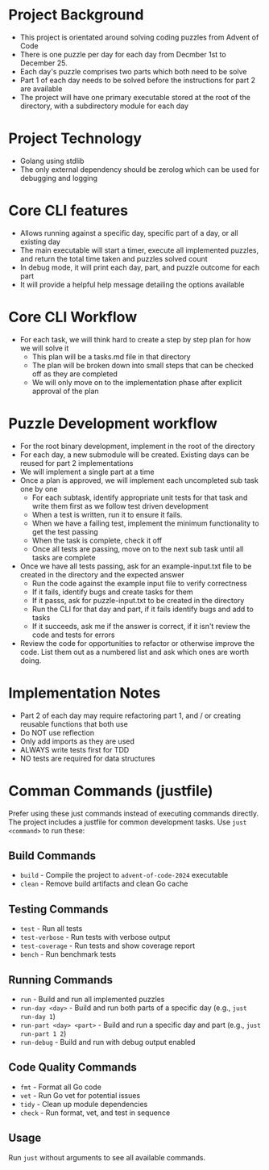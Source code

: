 # Project Background

- This project is orientated around solving coding puzzles from Advent of Code
- There is one puzzle per day for each day from Decmber 1st to December 25.
- Each day's puzzle comprises two parts which both need to be solve
- Part 1 of each day needs to be solved before the instructions for part 2 are available
- The project will have one primary executable stored at the root of the directory, with a subdirectory module for each day

# Project Technology

- Golang using stdlib
- The only external dependency should be zerolog which can be used for debugging and logging

# Core CLI features
- Allows running against a specific day, specific part of a day, or all existing day
- The main executable will start a timer, execute all implemented puzzles, and return the total time taken and puzzles solved count
- In debug mode, it will print each day, part, and puzzle outcome for each part
- It will provide a helpful help message detailing the options available

# Core CLI Workflow
- For each task, we will think hard to create a step by step plan for how we will solve it
    - This plan will be a tasks.md file in that directory
    - The plan will be broken down into small steps that can be checked off as they are completed
    - We will only move on to the implementation phase after explicit approval of the plan

# Puzzle Development workflow

- For the root binary development, implement in the root of the directory
- For each day, a new submodule will be created. Existing days can be reused for part 2 implementations
- We will implement a single part at a time
- Once a plan is approved, we will implement each uncompleted sub task one by one
    - For each subtask, identify appropriate unit tests for that task and write them first as we follow test driven development
    - When a test is written, run it to ensure it fails.
    - When we have a failing test, implement the minimum functionality to get the test passing
    - When the task is complete, check it off
    - Once all tests are passing, move on to the next sub task until all tasks are complete
- Once we have all tests passing, ask for an example-input.txt file to be created in the directory and the expected answer
    - Run the code against the example input file to verify correctness
    - If it fails, identify bugs and create tasks for them
    - If it passs, ask for puzzle-input.txt to be created in the directory
    - Run the CLI for that day and part, if it fails identify bugs and add to tasks
    - If it succeeds, ask me if the answer is correct, if it isn't review the code and tests for errors
- Review the code for opportunities to refactor or otherwise improve the code. List them out as a numbered list and ask which ones are worth doing.

# Implementation Notes

- Part 2 of each day may require refactoring part 1, and / or creating reusable functions that both use
- Do NOT use reflection
- Only add imports as they are used
- ALWAYS write tests first for TDD
- NO tests are required for data structures

# Comman Commands (justfile)

 Prefer using these just commands instead of executing commands directly. The project includes a justfile for common development tasks. Use `just <command>` to run these:

## Build Commands
- `build` - Compile the project to `advent-of-code-2024` executable
- `clean` - Remove build artifacts and clean Go cache

## Testing Commands  
- `test` - Run all tests
- `test-verbose` - Run tests with verbose output
- `test-coverage` - Run tests and show coverage report
- `bench` - Run benchmark tests

## Running Commands
- `run` - Build and run all implemented puzzles
- `run-day <day>` - Build and run both parts of a specific day (e.g., `just run-day 1`)
- `run-part <day> <part>` - Build and run a specific day and part (e.g., `just run-part 1 2`)
- `run-debug` - Build and run with debug output enabled

## Code Quality Commands
- `fmt` - Format all Go code
- `vet` - Run Go vet for potential issues  
- `tidy` - Clean up module dependencies
- `check` - Run format, vet, and test in sequence

## Usage
Run `just` without arguments to see all available commands.

